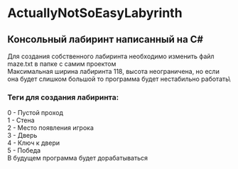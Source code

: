 # ActuallyNotSoEasyLabyrinth
## Консольный лабиринт написанный на С#  
Для создания собственного лабиринта необходимо изменить файл maze.txt в папке с самим проектом\
Максимальная ширина лабиринта 118, высота неограничена, но если она будет слишком большой то программа будет нестабильно работать\
### Теги для создания лабиринта:  
0 - Пустой проход  
1 - Стена  
2 - Место появления игрока  
3 - Дверь  
4 - Ключ к двери  
5 - Победа  
В будущем программа будет дорабатываться  
